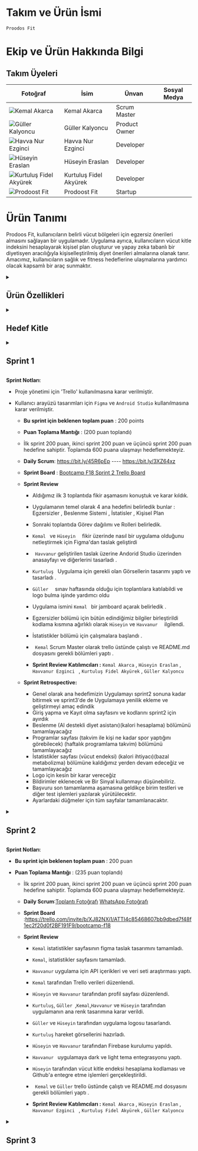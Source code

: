 # Takım ve Ürün İsmi
`Proodos Fit `

# Ekip ve Ürün Hakkında Bilgi
## Takım Üyeleri

| Fotoğraf            | İsim                | Ünvan          | Sosyal Medya    |
|---------------------|---------------------|----------------|-----------------|
| ![Kemal Akarca](https://github.com/user-attachments/assets/a3cdcc05-0b16-47de-ad77-2f205c7c9b7e) | Kemal Akarca        | Scrum Master   | <a href="https://www.linkedin.com/in/kemal-akarca-7225b9246?utm_source=share&utm_campaign=share_via&utm_content=profile&utm_medium=ios_app"><img src="https://github.com/user-attachments/assets/0ff4b2bd-f375-45f1-8b67-a43d752c7950" width="16"/></a> <a href="https://github.com/KemalAkarca"><img src="https://github.com/user-attachments/assets/fbfefb3f-19df-4304-a2b6-74dda1d82437" width="16"/></a> <a href="https://www.instagram.com/keemal_akarc11?igsh=cWEzZmUyc3E0ZnJq&utm_source=qr"><img src="https://github.com/user-attachments/assets/f7a4e8f3-14ac-4ee5-a089-b5e724a059e2" width="16"/></a>                 |
| ![Güller Kalyoncu](https://github.com/user-attachments/assets/0919dc0a-935e-4f21-a3b4-fea244f885ef) | Güller Kalyoncu     | Product Owner  |<a href="https://www.linkedin.com/in/gullerkalyoncu/"><img src="https://github.com/user-attachments/assets/0ff4b2bd-f375-45f1-8b67-a43d752c7950" width="16"/></a> <a href="https://github.com/Kalyoncuguller"><img src="https://github.com/user-attachments/assets/fbfefb3f-19df-4304-a2b6-74dda1d82437" width="16"/></a> <a href="https://www.instagram.com/guller_klyncc?igsh=MWs5eXZwMmJiZmc2Nw%3D%3D&utm_source=qr"><img src="https://github.com/user-attachments/assets/f7a4e8f3-14ac-4ee5-a089-b5e724a059e2" width="16"/></a> |
| ![Havva Nur Ezginci](https://example.com/photo3.jpg) | Havva Nur Ezginci   | Developer      | <a href="https://github.com/havva-nur-ezginci"><img src="https://github.com/user-attachments/assets/fbfefb3f-19df-4304-a2b6-74dda1d82437" width="16"/></a>                 |
| ![Hüseyin Eraslan](https://github.com/user-attachments/assets/66782ed6-45c4-46ad-a9c4-7b2d95b35d6b) | Hüseyin Eraslan     | Developer      | <a href="https://www.linkedin.com/in/h%C3%BCseyin-eraslan-60a1061b8?utm_source=share&utm_campaign=share_via&utm_content=profile&utm_medium=ios_app"><img src="https://github.com/user-attachments/assets/0ff4b2bd-f375-45f1-8b67-a43d752c7950" width="16"/></a> <a href="https://github.com/huseyineraslan"><img src="https://github.com/user-attachments/assets/fbfefb3f-19df-4304-a2b6-74dda1d82437" width="16"/></a> <a href="https://www.instagram.com/huseyin.eraslan1?igsh=MWZlYXZuNzB5cjVwdA%3D%3D&utm_source=qr"><img src="https://github.com/user-attachments/assets/f7a4e8f3-14ac-4ee5-a089-b5e724a059e2" width="16"/></a>              |
| ![Kurtuluş Fidel Akyürek](https://example.com/photo5.jpg) | Kurtuluş Fidel Akyürek | Developer  | <a href="https://github.com/kfa-max"><img src="https://github.com/user-attachments/assets/fbfefb3f-19df-4304-a2b6-74dda1d82437" width="16"/></a>                 |
| ![Prodoost Fit](https://example.com/photo6.jpg) | Prodoost Fit        | Startup        |                 |













# Ürün Tanımı
Prodoos Fit, kullanıcıların belirli vücut bölgeleri için egzersiz önerileri almasını sağlayan bir  uygulamadır. Uygulama ayrıca, kullanıcıların vücut kitle indeksini hesaplayarak kişisel plan oluşturur ve yapay zeka tabanlı bir diyetisyen aracılığıyla kişiselleştirilmiş diyet önerileri almalarına olanak tanır. Amacımız, kullanıcıların sağlık ve fitness hedeflerine ulaşmalarına yardımcı olacak kapsamlı bir araç sunmaktır.

  <details>
    <summary><h2>Ürün Özellikleri</h2></summary>
    
### Egzersiz Önerileri
Prodoos Fit, kullanıcıların belirli vücut bölgeleri için egzersiz önerileri almasını sağlar. Kullanıcılar, ihtiyaçlarına göre en uygun egzersizleri bulabilir ve bu egzersizleri doğru bir şekilde yapmayı öğrenebilirler.

### Vücut Kitle İndeksi Hesaplama
Prodoos Fit, kullanıcıların vücut kitle indeksini (BMI) hesaplamalarına olanak tanır. Bu özellik, kullanıcıların sağlık durumlarını değerlendirmelerine ve uygun fitness hedefleri belirlemelerine yardımcı olur.

### Yapay Zeka Tabanlı Diyetisyen
Prodoos Fit, yapay zeka tabanlı bir diyetisyen hizmeti sunar. Kullanıcılar, kişisel sağlık bilgilerine ve hedeflerine göre özelleştirilmiş diyet önerileri alabilirler.

### Güvenli Ödeme Sistemi
Prodoos Fit, kullanıcıların güvenli bir şekilde ödeme yapmasını sağlar. Diyetisyen hizmetleri ve diğer ücretli özellikler, platform üzerinden güvenli ödeme işlemleri ile gerçekleştirilir.

### Değerlendirme ve Yorum Sistemi
Prodoos Fit, kullanıcıların birbirlerini değerlendirmelerini ve yorum yapmalarını sağlar. Bu özellik, kullanıcıların diğer kullanıcıların güvenilirliğini ve memnuniyet seviyesini değerlendirmelerine olanak tanır.

### Rezervasyon Yönetimi
Prodoos Fit, kullanıcıların diyetisyen randevularını ve egzersiz programlarını yönetmelerine olanak tanır. Kullanıcılar, istedikleri tarih aralığında randevu alabilir ve programlarını düzenleyebilirler.

### Kullanıcılar Arası İletişim
Prodoos Fit, kullanıcıların birbirleriyle iletişim kurmasını sağlar. Kullanıcılar, diyetisyenler veya egzersiz eğitmenleri ile doğrudan iletişime geçebilir, sorular sorabilir ve detayları görüşebilirler. Sohbet özelliği, daha güvenli ve kişiselleştirilmiş bir iletişim deneyimi sunar.

### Kullanıcı Desteği
Prodoos Fit, kullanıcılarına müşteri destek hizmetleri sunar. Kullanıcılar, platformla ilgili herhangi bir sorun veya sorularında müşteri hizmetleri ile iletişime geçebilir ve yardım alabilirler.

### Kategorilendirme ve Arama
Prodoos Fit, kullanıcıların egzersizleri ve diyet önerilerini kategorize etmelerine ve aramalarına olanak tanır. Kullanıcılar, istedikleri kategorilere veya belirli özelliklere göre filtreleme yaparak aradıkları egzersizleri ve diyetleri kolayca bulabilirler.

### Favoriler
Favoriler özelliği, kullanıcıların ilgilerini çeken egzersizleri ve diyetleri kaydetmelerine ve düzenlemelerine olanak tanır. Bu kişisel katalog, kullanıcıların hızlı karar vermelerine yardımcı olur ve istedikleri zaman favori öğeleri kiralamalarını sağlar.

### Çok Dilli Destek
Prodoos Fit, çok dilli destek sunarak platformun farklı dil kökenlerinden gelen insanlar için erişilebilir ve kullanıcı dostu olmasını sağlar. Kullanıcılar, platformda gezinirken, öğeleri incelerken ve diğer kullanıcılarla iletişim kurarken tercih ettikleri dili kullanabilirler. Çok dilli destek, dil bariyerlerini aşmayı ve Prodoos Fit'te daha kapsayıcı ve küresel bir topluluk oluşturmayı amaçlar.

</details>

  <details>
    <summary><h2>Hedef Kitle</h2></summary>
    Prodoos Fit uygulamasının hedef kitlesi genellikle sağlıklı yaşam ve fitness konularına ilgi duyan bireylerdir. Uygulama, özellikle egzersiz yapmayı seven ve belirli vücut bölgeleri için özelleştirilmiş egzersiz önerileri arayan kullanıcıları hedefler.

Kilo verme veya kas yapma hedefleri olan kullanıcılar, Prodoos Fit'in vücut kitle indeksi (BMI) hesaplama özelliği sayesinde sağlık durumlarını değerlendirebilir ve fitness hedeflerini belirleyebilirler. Ayrıca, yapay zeka tabanlı diyetisyen hizmeti sunan uygulama, kişisel sağlık bilgilerine göre özelleştirilmiş diyet önerileri sunarak kullanıcıların beslenme alışkanlıklarını iyileştirmelerine yardımcı olur.

Prodoos Fit, kullanıcıların egzersiz programlarını yönetmelerine ve diyetisyen randevularını kolayca ayarlamalarına olanak tanır. Bu özellik, programları düzenli bir şekilde takip etmek isteyen ve sağlıklı yaşam tarzını sürdürmeye çalışan bireyler için önemlidir.

Uygulama aynı zamanda çok dilli destek sunarak, farklı dil kökenlerinden gelen kullanıcıların platformu rahatlıkla kullanmalarını sağlar. Bu özellik, Prodoos Fit'in küresel bir topluluk oluşturma hedefine katkı sağlar.



</details>

<details>
  <summary><h2>Sprint 1</h2></summary>

  <details>
  <summary><h3>Sprint 1 - Uygulama Ekran Görüntüleri</h3></summary> 
  Şimdi bu kısımda uygulama ekran görüntüleri yer almalı.
  </details>

<details>
  <summary><h3>Sprint 1 - Sprint Board Güncelleme Ekran Görüntüleri</h3></summary> 

  <div style="display: flex; flex-wrap: wrap; justify-content: space-between;">
    <img src="https://github.com/huseyineraslan/bootcamp18/assets/159646627/831ee1cc-10f4-4c8d-a5a1-e1900a84cdd7" width="23%" style="margin: 1%;" />
    <img src="https://github.com/huseyineraslan/bootcamp18/assets/159646627/92057be7-d6c9-4e39-9630-c16d3450cd36" width="23%" style="margin: 1%;" />
    <img src="https://github.com/huseyineraslan/bootcamp18/assets/159646627/d20b0fd5-1a1e-4e07-a502-f31050ebce85" width="23%" style="margin: 1%;" />
    <img src="https://github.com/huseyineraslan/bootcamp18/assets/159646627/ca19ce0e-0e07-4571-a3ce-28177093afa8" width="23%" style="margin: 1%;" />
  </div>

</details>


  
</details>

  **Sprint Notları**:
  - Proje yönetimi için 'Trello' kullanılmasına karar verilmiştir.

  - Kullanıcı arayüzü tasarımları için `Figma` ve `Android Studio` kullanılmasına karar verilmiştir.

    - **Bu sprint için beklenen toplam puan** : 200 points
   
    - **Puan Toplama Mantığı** : (200 puan toplandı)
    - İlk sprint 200 puan, ikinci sprint 200 puan ve üçüncü sprint 200 puan hedefine sahiptir. Toplamda 600 puana ulaşmayı hedeflemekteyiz.
   
    - **Daily Scrum**: https://bit.ly/45R6pEp ----
                      https://bit.ly/3XZ64xz


                      
    - **Sprint Board**  : [Bootcamp F18 Sprint 2 Trello Board](https://trello.com/invite/b/6697da3dc348e1f7f67260d2/ATTI2324ad24e14da27c8253b80cf9b92f926F0E1AE3/bootcamp-f18-sprint-2)

   
      
    - **Sprint Review**
         - Aldığımız ilk 3 toplantıda fikir aşamasını konuştuk ve karar kıldık.
         - Uygulamanın temel olarak 4 ana hedefini belirledik bunlar : Egzersizler , Beslenme Sistemi , İstatisler , Kişisel Plan
         - Sonraki toplantıda Görev dağılımı ve Rolleri belirledik.
         - `Kemal ` ve `Hüseyin  ` fikir üzerinde nasıl bir uygulama olduğunu netleştirmek için Figma'dan taslak geliştirdi
         - ` Havvanur`  geliştirilen taslak üzerine Andorid Studio üzerinden anasayfayı ve diğerlerini tasarladı .
         - `Kurtuluş ` Uygulama için gerekli olan Görsellerin tasarımı yaptı ve tasarladı .
         - `Güller  ` sınav haftasında olduğu için toplantılara katılabildi ve logo bulma işinde yardımcı oldu
         - Uygulama ismini `Kemal ` bir jamboard açarak belirledik .
         - Egzersizler bölümü için bütün edindiğimiz bilgiler birleştirildi kodlama kısmına ağırlıklı olarak `Hüseyin` ve `Havvanur  ` ilgilendi.
         - İstatistikler bölümü için çalışmalara başlandı .
         - ` Kemal` Scrum Master olarak trello üstünde çalıştı ve README.md dosyasını gerekli bölümleri yaptı .

      - **Sprint Review Katılımcıları :** `Kemal Akarca` , `Hüseyin Eraslan` , `Havvanur Ezginci ` , `Kurtuluş Fidel Akyürek` , `Güller Kalyoncu`
     
        
     
     - **Sprint Retrospective:**
        - Genel olarak ana hedefimizin Uygulamayı sprint2 sonuna kadar bitirmek ve sprint3'de de Uygulamaya yenilik ekleme ve geliştirmeyi amaç edindik
        - Giriş yapma ve Kayıt olma sayfasını ve kodlarını sprint2 için ayırdık
        - Beslenme (AI destekli diyet asistanı)(kalori hesaplama) bölümünü tamamlayacağız
        - Programlar sayfası (takvim ile kişi ne kadar spor yaptığını görebilecek) (haftalık programlama takvim) bölümünü tamamlayacağız
        - İstatistikler sayfası (vücut endeksi) (kalori ihtiyacı)(bazal metabolizma) bölümüne kaldığımız yerden devam edeceğiz ve tamamlayacağız
        - Logo için kesin bir karar vereceğiz
        -  Bildirimler eklenecek ve Bir Sinyal kullanmayı düşünebiliriz.
        -  Başvuru son tamamlanma aşamasına geldikçe birim testleri ve diğer test işlemleri yazılarak yürütülecektir.
        -  Ayarlardaki düğmeler için tüm sayfalar tamamlanacaktır.
      
      

<details>
  <summary><h2>Sprint 2</h2></summary>

<details>
  <summary><h3>Sprint 2 - Uygulama Ekran Görüntüleri</h3></summary> 

  <div style="display: flex; flex-wrap: wrap;">
    <img src="https://github.com/user-attachments/assets/03670b2d-5aa9-4de6-b885-1681c48f9b8e" width="200" style="margin: 5px;" />
    <img src="https://github.com/user-attachments/assets/8683193a-0bd3-4502-8efc-e6024a4789df" width="200" style="margin: 5px;" />
    <img src="https://github.com/user-attachments/assets/db69b27a-7198-4bbb-b41f-7405ea7b98dd" width="200" style="margin: 5px;" />
    <img src="https://github.com/user-attachments/assets/5598e8af-e54a-4136-a571-d0e1e0c0da87" width="200" style="margin: 5px;" />
    <img src="https://github.com/user-attachments/assets/10f11744-f588-4570-9ff8-e411a4edf4c6" width="200" style="margin: 5px;" />
    <img src="https://github.com/user-attachments/assets/22c0ba3c-c369-4f43-ac14-1584951c4323" width="200" style="margin: 5px;" />
    <img src="https://github.com/user-attachments/assets/73f1bfe2-3662-4ecf-aa4b-1a6dbcf14032" width="200" style="margin: 5px;" />
    <img src="https://github.com/user-attachments/assets/642e6626-f707-4a36-8e1f-132123149ffd" width="200" style="margin: 5px;" />
    <img src="https://github.com/user-attachments/assets/05de9b87-a606-4fb2-b8a5-4fe8d91ac0d0" width="200" style="margin: 5px;" />
    <img src="https://github.com/user-attachments/assets/fc1b8d66-0ff5-45f5-9330-5fef3261b88b" width="200" style="margin: 5px;" />
    <img src="https://github.com/user-attachments/assets/04f717c7-060d-4689-9318-cb53c1a38e4c" width="200" style="margin: 5px;" />
    <img src="https://github.com/user-attachments/assets/9095ab95-74ca-492b-b433-e4bb4362123a" width="200" style="margin: 5px;" />
    <img src="https://github.com/user-attachments/assets/8af2999c-f59e-498f-8699-cf8a8515cde3" width="200" style="margin: 5px;" />
  </div>

</details>





  <details>
  <summary><h3>Sprint 2 - Sprint Board Güncelleme Ekran Görüntüleri</h3></summary> 
    
  ![Ekran Resmi 2024-07-21 15:23:24](https://github.com/user-attachments/assets/169847b6-2640-4612-98a9-07c196599f59)
  ![Ekran Resmi 2024-07-21 15:23:53](https://github.com/user-attachments/assets/236d6bf6-4c65-42ad-9e8e-b6d3c70239c2)
  ![Ekran Resmi 2024-07-21 15:24:01](https://github.com/user-attachments/assets/3e13c2aa-c5ee-403d-99aa-1e7b11db900e)
  ![Ekran Resmi 2024-07-21 15:24:07](https://github.com/user-attachments/assets/3b2529af-eb68-4ffb-8917-6eb05ad05726)





  </details>
  
</details>

**Sprint Notları**:
  
  - **Bu sprint için beklenen toplam puan** : 200 puan
   
  - **Puan Toplama Mantığı** : (235 puan toplandı)
    - İlk sprint 200 puan, ikinci sprint 200 puan ve üçüncü sprint 200 puan hedefine sahiptir. Toplamda 600 puana ulaşmayı hedeflemekteyiz.
   
    - **Daily Scrum**:[Toplantı Fotoğrafı](https://github.com/user-attachments/assets/e2c90160-294e-4f63-a393-2a071b142cf1)
                      [WhatsApp Fotoğrafı](https://github.com/user-attachments/assets/cb9779be-db3b-4058-8b98-17566755ad7c)

      
    - **Sprint Board**  :https://trello.com/invite/b/XJ82NXi1/ATTI4c85468607bb9dbed7f48f1ec2f20d0f2BF191F9/bootcamp-f18
    
    - **Sprint Review**
         - ` Kemal ` istatistikler sayfasının figma taslak tasarımını tamamladı. 
         - ` Kemal `, istatistikler sayfasını tamamladı. 
         - ` Havvanur ` uygulama için API içerikleri ve veri seti araştırması yaptı. 
         - ` Kemal ` tarafından Trello verileri düzenlendi.
         - ` Hüseyin ` ve ` Havvanur ` tarafından profil sayfası düzenlendi. 
         - ` Kurtuluş `, ` Güller  `,` Kemal `,` Havvanur ` ve ` Hüseyin ` tarafından uygulamanın ana renk tasarımına karar verildi.
         - ` Güller ` ve  ` Hüseyin ` tarafından uygulama logosu tasarlandı.
         - ` Kurtuluş ` hareket görsellerini hazırladı.
         - ` Hüseyin ` ve ` Havvanur ` tarafından Firebase kurulumu yapıldı.
         - ` Havvanur  ` uygulamaya dark ve light tema entegrasyonu yaptı.
         - ` Hüseyin ` tarafından  vücut kitle endeksi hesaplama kodlaması ve Github'a entegre etme işlemleri gerçekleştirildi.
         - ` Kemal` ve ` Güller ` trello üstünde çalıştı ve README.md dosyasını gerekli bölümleri yaptı .

      - **Sprint Review Katılımcıları :** `Kemal Akarca` , `Hüseyin Eraslan` , `Havvanur Ezginci ` , `Kurtuluş Fidel Akyürek` , `Güller Kalyoncu`


</details>

<details>
  <summary><h2>Sprint 3</h2></summary>

  <details>
  <summary><h3>Sprint 3 - Uygulama Ekran Görüntüleri</h3></summary> 
  Şimdi bu kısımda uygulama ekran görüntüleri yer almalı.
  </details>

<details>
  <summary><h3>Sprint 3 - Sprint Board Güncelleme Ekran Görüntüleri</h3></summary> 

</details>





**Sprint Notları**:
  - **Bu sprint için beklenen toplam puan** : 200 points
  
  - **Puan Toplama Mantığı** : (200 puan toplandı)
  - İlk sprint 200 puan, ikinci sprint 200 puan ve üçüncü sprint 200 puan hedefine sahiptir. Toplamda 600 puana ulaşmayı hedeflemekteyiz.
   
  - **Daily Scrum**: https://bit.ly/45R6pEp ----
                      https://bit.ly/3XZ64xz


                      
    - **Sprint Board**  : [Bootcamp F18 Sprint 2 Trello Board](https://trello.com/invite/b/6697da3dc348e1f7f67260d2/ATTI2324ad24e14da27c8253b80cf9b92f926F0E1AE3/bootcamp-f18-sprint-2)

   
      
    - **Sprint Review**
         - Tamamlanacak.
         

      - **Sprint Review Katılımcıları :** `Kemal Akarca` , `Hüseyin Eraslan` , `Havvanur Ezginci ` , `Kurtuluş Fidel Akyürek` , `Güller Kalyoncu`
     
        
     
     - **Sprint Retrospective:**
        - Tamamlanacak.


# bootcamp_app_18

A new Flutter project.

## Getting Started

This project is a starting point for a Flutter application.

A few resources to get you started if this is your first Flutter project:

- [Lab: Write your first Flutter app](https://docs.flutter.dev/get-started/codelab)
- [Cookbook: Useful Flutter samples](https://docs.flutter.dev/cookbook)

For help getting started with Flutter development, view the
[online documentation](https://docs.flutter.dev/), which offers tutorials,
samples, guidance on mobile development, and a full API reference.
